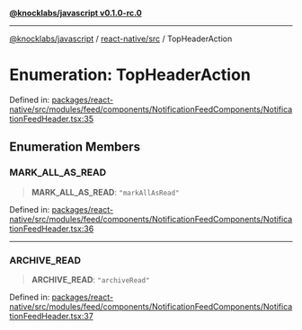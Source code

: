 [**@knocklabs/javascript v0.1.0-rc.0**](../../../README.md)

***

[@knocklabs/javascript](../../../modules.md) / [react-native/src](../README.md) / TopHeaderAction

# Enumeration: TopHeaderAction

Defined in: [packages/react-native/src/modules/feed/components/NotificationFeedComponents/NotificationFeedHeader.tsx:35](https://github.com/knocklabs/javascript/blob/main/packages/react-native/src/modules/feed/components/NotificationFeedComponents/NotificationFeedHeader.tsx#L35)

## Enumeration Members

### MARK\_ALL\_AS\_READ

> **MARK\_ALL\_AS\_READ**: `"markAllAsRead"`

Defined in: [packages/react-native/src/modules/feed/components/NotificationFeedComponents/NotificationFeedHeader.tsx:36](https://github.com/knocklabs/javascript/blob/main/packages/react-native/src/modules/feed/components/NotificationFeedComponents/NotificationFeedHeader.tsx#L36)

***

### ARCHIVE\_READ

> **ARCHIVE\_READ**: `"archiveRead"`

Defined in: [packages/react-native/src/modules/feed/components/NotificationFeedComponents/NotificationFeedHeader.tsx:37](https://github.com/knocklabs/javascript/blob/main/packages/react-native/src/modules/feed/components/NotificationFeedComponents/NotificationFeedHeader.tsx#L37)
